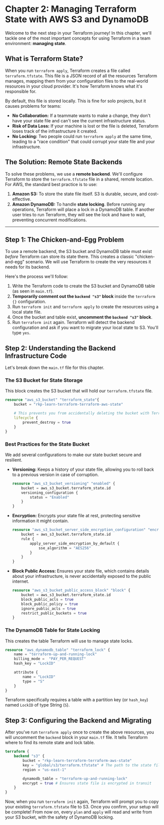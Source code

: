 # Chapter 2: Managing Terraform State with AWS S3 and DynamoDB

Welcome to the next step in your Terraform journey! In this chapter, we'll tackle one of the most important concepts for using Terraform in a team environment: **managing state**.

## What is Terraform State?

When you run `terraform apply`, Terraform creates a file called `terraform.tfstate`. This file is a JSON record of all the resources Terraform manages, mapping them from your configuration files to the real-world resources in your cloud provider. It's how Terraform knows what it's responsible for.

By default, this file is stored locally. This is fine for solo projects, but it causes problems for teams:
*   **No Collaboration:** If a teammate wants to make a change, they don't have your state file and can't see the current infrastructure status.
*   **Risk of Data Loss:** If your machine is lost or the file is deleted, Terraform loses track of the infrastructure it created.
*   **No Locking:** Two people could run `terraform apply` at the same time, leading to a "race condition" that could corrupt your state file and your infrastructure.

## The Solution: Remote State Backends

To solve these problems, we use a **remote backend**. We'll configure Terraform to store the `terraform.tfstate` file in a shared, remote location. For AWS, the standard best practice is to use:

1.  **Amazon S3:** To store the state file itself. S3 is durable, secure, and cost-effective.
2.  **Amazon DynamoDB:** To handle **state locking**. Before running any operations, Terraform will place a lock in a DynamoDB table. If another user tries to run Terraform, they will see the lock and have to wait, preventing concurrent modifications.

---

## Step 1: The Chicken-and-Egg Problem

To use a remote backend, the S3 bucket and DynamoDB table must exist *before* Terraform can store its state there. This creates a classic "chicken-and-egg" scenario. We will use Terraform to create the very resources it needs for its backend.

Here's the process we'll follow:
1.  Write the Terraform code to create the S3 bucket and DynamoDB table (as seen in `main.tf`).
2.  **Temporarily comment out the `backend "s3"` block** inside the `terraform {}` configuration.
3.  Run `terraform init` and `terraform apply` to create the resources using a local state file.
4.  Once the bucket and table exist, **uncomment the `backend "s3"` block**.
5.  Run `terraform init` again. Terraform will detect the backend configuration and ask if you want to migrate your local state to S3. You'll type `yes`.

## Step 2: Understanding the Backend Infrastructure Code

Let's break down the `main.tf` file for this chapter.

### The S3 Bucket for State Storage
This block creates the S3 bucket that will hold our `terraform.tfstate` file.

```terraform
resource "aws_s3_bucket" "terraform_state"{
    bucket = "rkp-learn-terraform-terraform-aws-state"

    # This prevents you from accidentally deleting the bucket with Terraform.
    lifecycle {
        prevent_destroy = true
    }
}
```

### Best Practices for the State Bucket
We add several configurations to make our state bucket secure and resilient.

*   **Versioning:** Keeps a history of your state file, allowing you to roll back to a previous version in case of corruption.
    ```terraform
    resource "aws_s3_bucket_versioning" "enabled" {
        bucket = aws_s3_bucket.terraform_state.id
        versioning_configuration {
            status = "Enabled"
        }
    }
    ```
*   **Encryption:** Encrypts your state file at rest, protecting sensitive information it might contain.
    ```terraform
    resource "aws_s3_bucket_server_side_encryption_configuration" "encrypted" {
        bucket = aws_s3_bucket.terraform_state.id
        rule {  
            apply_server_side_encryption_by_default {
                sse_algorithm = "AES256"
            }   
        }
    }
    ```
*   **Block Public Access:** Ensures your state file, which contains details about your infrastructure, is never accidentally exposed to the public internet.
    ```terraform
    resource "aws_s3_bucket_public_access_block" "block" {
        bucket = aws_s3_bucket.terraform_state.id
        block_public_acls = true
        block_public_policy = true
        ignore_public_acls = true
        restrict_public_buckets = true
    }
    ```

### The DynamoDB Table for State Locking
This creates the table Terraform will use to manage state locks.

```terraform
resource "aws_dynamodb_table" "terraform_lock" {
    name = "terraform-up-and-running-lock"
    billing_mode =  "PAY_PER_REQUEST"
    hash_key = "LockID"

    attribute {
        name = "LockID"
        type = "S"
    }
}
```
Terraform specifically requires a table with a partition key (or `hash_key`) named `LockID` of type String (`S`).

## Step 3: Configuring the Backend and Migrating

After you've run `terraform apply` once to create the above resources, you will uncomment the `backend` block in your `main.tf` file. It tells Terraform where to find its remote state and lock table.

```terraform
terraform {
    backend "s3" {
        bucket = "rkp-learn-terraform-terraform-aws-state"
        key = "global/s3/terraform.tfstate" # The path to the state file inside the bucket
        region = "us-east-1"

        dynamodb_table = "terraform-up-and-running-lock"
        encrypt = true # Ensures state file is encrypted in transit
    }
}
```

Now, when you run `terraform init` again, Terraform will prompt you to copy your existing `terraform.tfstate` file to S3. Once you confirm, your setup will be complete! From now on, every `plan` and `apply` will read and write from your S3 bucket, with the safety of DynamoDB locking.
